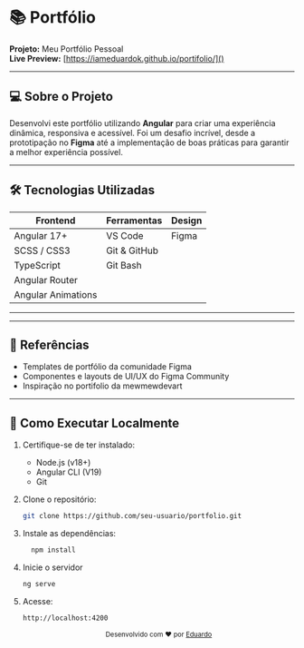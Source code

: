 # 📚 Portfólio 

**Projeto:** Meu Portfólio Pessoal  
**Live Preview:** [https://iameduardok.github.io/portifolio/]()   

---

## 💻 Sobre o Projeto

Desenvolvi este portfólio utilizando **Angular** para criar uma experiência dinâmica, responsiva e acessível. Foi um desafio incrível, desde a prototipação no **Figma** até a implementação de boas práticas para garantir a melhor experiência possível.

---

## 🛠 Tecnologias Utilizadas

| Frontend           | Ferramentas          | Design           |
|--------------------|----------------------|------------------|
| Angular 17+        | VS Code              | Figma            |
| SCSS / CSS3        | Git & GitHub         |                  |
| TypeScript         | Git Bash             |                  |
| Angular Router     |                      |                  |
| Angular Animations |                      |                  |

---


---

## 📌 Referências

- Templates de portfólio da comunidade Figma
- Componentes e layouts de UI/UX do Figma Community
- Inspiração no portifolio da mewmewdevart

---

## 🚀 Como Executar Localmente


1. Certifique-se de ter instalado:
   - Node.js (v18+)
   - Angular CLI (V19)
   - Git

2. Clone o repositório:  
   ```bash
   git clone https://github.com/seu-usuario/portfolio.git
   ```

3. Instale as dependências:
    ```bash
      npm install
    ```

 4. Inicie o servidor
      ```bash
      ng serve
      ```
5. Acesse:
      ```bash
      http://localhost:4200
      ```


      <div align="center"> <sub>Desenvolvido com ❤️ por  <a href="https://github.com/IamEduardok">Eduardo</a></sub><br> 